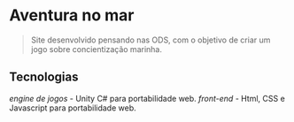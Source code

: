 # Aventura no mar 
> Site desenvolvido pensando nas ODS, com o objetivo de criar um jogo sobre concientização marinha.

## Tecnologias 

*engine de jogos* - Unity C# para portabilidade web.
*front-end* - Html, CSS e Javascript para portabilidade web.

